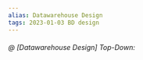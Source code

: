 ```yaml
---
alias: Datawarehouse Design
tags: 2023-01-03 BD design
---
```


###### @ [Datawarehouse Design] Top-Down:
